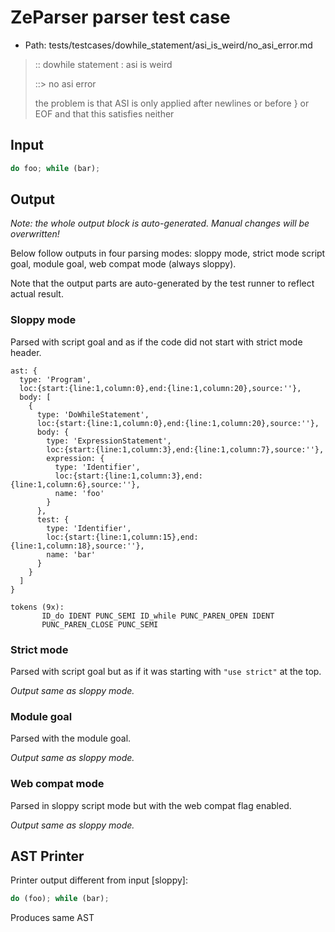 # ZeParser parser test case

- Path: tests/testcases/dowhile_statement/asi_is_weird/no_asi_error.md

> :: dowhile statement : asi is weird
>
> ::> no asi error
>
> the problem is that ASI is only applied after newlines or before } or EOF and that this satisfies neither

## Input

`````js
do foo; while (bar);
`````

## Output

_Note: the whole output block is auto-generated. Manual changes will be overwritten!_

Below follow outputs in four parsing modes: sloppy mode, strict mode script goal, module goal, web compat mode (always sloppy).

Note that the output parts are auto-generated by the test runner to reflect actual result.

### Sloppy mode

Parsed with script goal and as if the code did not start with strict mode header.

`````
ast: {
  type: 'Program',
  loc:{start:{line:1,column:0},end:{line:1,column:20},source:''},
  body: [
    {
      type: 'DoWhileStatement',
      loc:{start:{line:1,column:0},end:{line:1,column:20},source:''},
      body: {
        type: 'ExpressionStatement',
        loc:{start:{line:1,column:3},end:{line:1,column:7},source:''},
        expression: {
          type: 'Identifier',
          loc:{start:{line:1,column:3},end:{line:1,column:6},source:''},
          name: 'foo'
        }
      },
      test: {
        type: 'Identifier',
        loc:{start:{line:1,column:15},end:{line:1,column:18},source:''},
        name: 'bar'
      }
    }
  ]
}

tokens (9x):
       ID_do IDENT PUNC_SEMI ID_while PUNC_PAREN_OPEN IDENT
       PUNC_PAREN_CLOSE PUNC_SEMI
`````

### Strict mode

Parsed with script goal but as if it was starting with `"use strict"` at the top.

_Output same as sloppy mode._

### Module goal

Parsed with the module goal.

_Output same as sloppy mode._

### Web compat mode

Parsed in sloppy script mode but with the web compat flag enabled.

_Output same as sloppy mode._

## AST Printer

Printer output different from input [sloppy]:

````js
do (foo); while (bar);
````

Produces same AST
